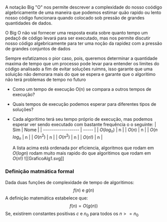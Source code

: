 A notação Big "O" nos permite descrever a complexidade do nosso coódigo algebricamente de uma maneira que podemos estimar quão rapido ou lento nosso código funcionara quando colocado sob pressão de grandes quantidades de dados.

O Big O não vai fornecer uma resposta exata sobre quanto tempo um pedaçõ de código levará para ser executado, mas nos permite discutir nosso código algebricamente para ter uma noção da rapidez com a pressão de grandes conjuntos de dados

Sempre esfatizamos o pior caso, pois, queremos determinar a quantidade maxima de tempo que um processo pode levar para entender os limites do código analisado a fim de evitar soluções ruimns, isso garante que uma soluição não demorara mais do que se espera e garante que o algoritimo não terá problemas de tempo no futuro

- Como um tempo de execução O(n) se compara a outros tempos de execução?
- Quais tempos de execução podemos esperar para diferentes tipos de soluções?
- Cada algoritimo terá seu tempo próprio de execução, mas podemos esperar ver sendo executado com bastante frequência o o seguinte: 
  | Sim                | Nome |
  | ------------------ | ----- |
  | $O(log_n)$        |    n  |
  | $O(n)$             |    n  |
  | $O(n\text{ }log_n$      |    n  |
  | $O(n^2)$           |    n  |
  | $O(n^2)$           |    n  |
  | $O(n!)$            |    n  |
  
  A lista acima está ordenada por eficiencia, algoritmos que rodam em $O(logn)$ rodam muito mais rapido do que algoritimos que rodam em $O(n!)$
  ![[GraficoAlg1.svg]]
### Definição matmática formal
Dada duas funções de complexidade de tempo de algoritimos:
$$
f(n)\text{ e }g(n)
$$
A definição matemática estabelece que:
$$
f(n)=O(g(n))
$$
Se, existirem constantes positivas $c\text{ e }n_0$ para todos os $n>=n_0$
